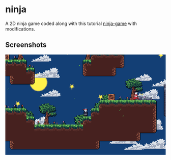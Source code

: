 # ninja

A 2D ninja game coded along with this tutorial [ninja-game](https://www.youtube.com/watch?v=2gABYM5M0ww&t=15005s) with modifications. 

## Screenshots

![UI](assets/screenshot.png)
